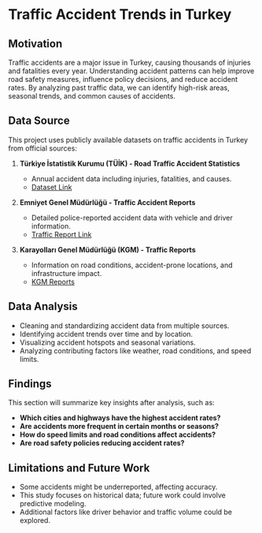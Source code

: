 # **Traffic Accident Trends in Turkey**

## **Motivation**
Traffic accidents are a major issue in Turkey, causing thousands of injuries and fatalities every year. Understanding accident patterns can help improve road safety measures, influence policy decisions, and reduce accident rates. By analyzing past traffic data, we can identify high-risk areas, seasonal trends, and common causes of accidents.

## **Data Source**
This project uses publicly available datasets on traffic accidents in Turkey from official sources:

1. **Türkiye İstatistik Kurumu (TÜİK) - Road Traffic Accident Statistics**  
   - Annual accident data including injuries, fatalities, and causes.  
   - [Dataset Link](https://data.tuik.gov.tr/Bulten/Index?p=Karayolu-Trafik-Kaza-Istatistikleri-2022-49513)  

2. **Emniyet Genel Müdürlüğü - Traffic Accident Reports**  
   - Detailed police-reported accident data with vehicle and driver information.  
   - [Traffic Report Link](https://trafik.gov.tr/istatistikler37)  

3. **Karayolları Genel Müdürlüğü (KGM) - Traffic Reports**  
   - Information on road conditions, accident-prone locations, and infrastructure impact.  
   - [KGM Reports](https://www.kgm.gov.tr/SitePages/KGM/Site.aspx)  

## **Data Analysis**
- Cleaning and standardizing accident data from multiple sources.
- Identifying accident trends over time and by location.
- Visualizing accident hotspots and seasonal variations.
- Analyzing contributing factors like weather, road conditions, and speed limits.

## **Findings**
This section will summarize key insights after analysis, such as:
- **Which cities and highways have the highest accident rates?**
- **Are accidents more frequent in certain months or seasons?**
- **How do speed limits and road conditions affect accidents?**
- **Are road safety policies reducing accident rates?**

## **Limitations and Future Work**
- Some accidents might be underreported, affecting accuracy.
- This study focuses on historical data; future work could involve predictive modeling.
- Additional factors like driver behavior and traffic volume could be explored.

